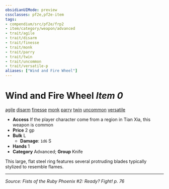 ```yaml
---
obsidianUIMode: preview
cssclasses: pf2e,pf2e-item
tags:
- compendium/src/pf2e/frp2
- item/category/weapon/advanced
- trait/agile
- trait/disarm
- trait/finesse
- trait/monk
- trait/parry
- trait/twin
- trait/uncommon
- trait/versatile-p
aliases: ["Wind and Fire Wheel"]
---
```

# Wind and Fire Wheel *Item 0*  
[agile](rules/traits/agile.md "Agile Weapon Trait")  [disarm](rules/traits/disarm.md "Disarm Weapon Trait")  [finesse](rules/traits/finesse.md "Finesse Weapon Trait")  [monk](rules/traits/monk.md "Monk Class Trait")  [parry](rules/traits/parry.md "Parry Weapon Trait")  [twin](rules/traits/twin.md "Twin Weapon Trait")  [uncommon](rules/traits/uncommon.md "Uncommon Rarity Trait")  [versatile <p>](rules/traits/versatile-p.md "Versatile Weapon Trait")  

- **Access** If the player character come from a region in Tian Xia, this weapon is common
- **Price** 2 gp
- **Bulk** L
  - **Damage**: `1d6` S
- **Hands** 1
- **Category** Advanced; **Group** Knife 

This large, flat steel ring features several protruding blades typically stylized to resemble flames.


---
*Source: Fists of the Ruby Phoenix #2: Ready? Fight! p. 76*